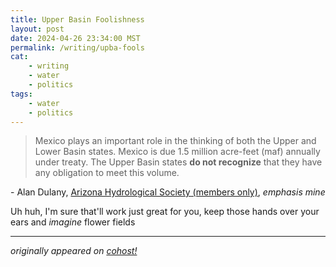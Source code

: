 ```yaml
---
title: Upper Basin Foolishness
layout: post
date: 2024-04-26 23:34:00 MST
permalink: /writing/upba-fools
cat: 
    - writing
    - water
    - politics
tags:
    - water
    - politics
---
```


> Mexico plays an important role in the thinking of both the Upper and Lower Basin states. Mexico is due 1.5 million acre-feet (maf) annually under treaty. The Upper Basin states **do not recognize** that they have any obligation to meet this volume.

\- Alan Dulany, [Arizona Hydrological Society (members only)](https://azhydrosoc.org/april-2024-when-is-a-well-not-a-well-2/), *emphasis mine*

Uh huh, I'm sure that'll work just great for you, keep those hands over your ears and *imagine* flower fields

---

*originally appeared on [cohost!](https://cohost.org/Roughly-Enough-Mail/post/5738151-mexico-plays-an-im)*
